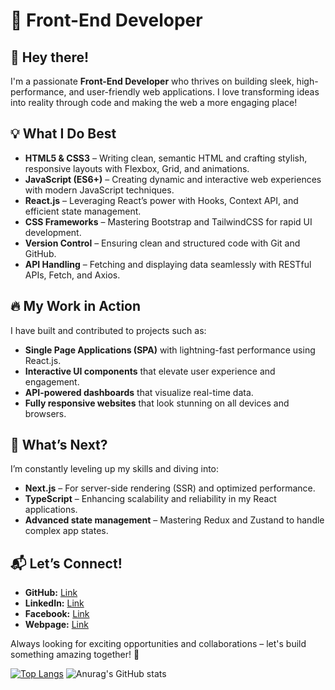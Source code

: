 # 🚀 Front-End Developer

## 👋 Hey there!
I'm a passionate **Front-End Developer** who thrives on building sleek, high-performance, and user-friendly web applications. I love transforming ideas into reality through code and making the web a more engaging place!

## 💡 What I Do Best
- **HTML5 & CSS3** – Writing clean, semantic HTML and crafting stylish, responsive layouts with Flexbox, Grid, and animations.
- **JavaScript (ES6+)** – Creating dynamic and interactive web experiences with modern JavaScript techniques.
- **React.js** – Leveraging React’s power with Hooks, Context API, and efficient state management.
- **CSS Frameworks** – Mastering Bootstrap and TailwindCSS for rapid UI development.
- **Version Control** – Ensuring clean and structured code with Git and GitHub.
- **API Handling** – Fetching and displaying data seamlessly with RESTful APIs, Fetch, and Axios.

## 🔥 My Work in Action
I have built and contributed to projects such as:
- **Single Page Applications (SPA)** with lightning-fast performance using React.js.
- **Interactive UI components** that elevate user experience and engagement.
- **API-powered dashboards** that visualize real-time data.
- **Fully responsive websites** that look stunning on all devices and browsers.

## 🚀 What’s Next?
I’m constantly leveling up my skills and diving into:
- **Next.js** – For server-side rendering (SSR) and optimized performance.
- **TypeScript** – Enhancing scalability and reliability in my React applications.
- **Advanced state management** – Mastering Redux and Zustand to handle complex app states.

## 📬 Let’s Connect!
- **GitHub:** [Link](https://github.com/PVidev)
- **LinkedIn:** [Link](https://www.linkedin.com/in/peyo-videv/)
- **Facebook:** [Link](https://www.facebook.com/peyovidev/)
- **Webpage:** [Link](https://pvidev-design.com/)

Always looking for exciting opportunities and collaborations – let's build something amazing together! 🚀

[![Top Langs](https://github-readme-stats.vercel.app/api/top-langs/?username=pvidev&layout=donut)](https://github.com/anuraghazra/github-readme-stats) ![Anurag's GitHub stats](https://github-readme-stats.vercel.app/api?username=pvidev&show_icons=true&theme=metro)
